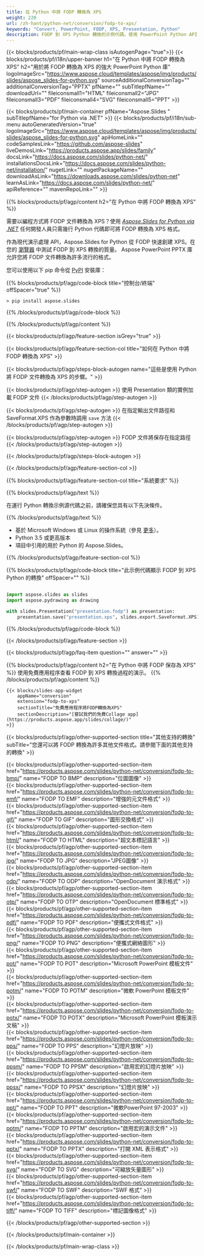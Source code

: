 ```yaml
---
title: 在 Python 中將 FODP 轉換為 XPS
weight: 220
url: /zh-hant/python-net/conversion/fodp-to-xps/ 
keywords: "Convert, PowerPoint, FODP, XPS, Presentation, Python"
description: FODP 到 XPS Python 轉換的示例代碼。使用 PowerPoint Python API 將 FODP 文件批量轉換為 XPS 文件。
---
```


{{< blocks/products/pf/main-wrap-class isAutogenPage="true">}}
{{< blocks/products/pf/i18n/upper-banner h1="在 Python 中將 FODP 轉換為 XPS" h2="用於將 FODP 轉換為 XPS 的強大 PowerPoint Python 庫" logoImageSrc="https://www.aspose.cloud/templates/aspose/img/products/slides/aspose_slides-for-python.svg" sourceAdditionalConversionTag="" additionalConversionTag="PPTX" pfName="" subTitlepfName="" downloadUrl="" fileiconsmall1="HTML" fileiconsmall2="JPG" fileiconsmall3="PDF" fileiconsmall4="SVG" fileiconsmall5="PPT" >}}

{{< blocks/products/pf/main-container pfName="Aspose.Slides " subTitlepfName="for Python via .NET" >}}
{{< blocks/products/pf/i18n/sub-menu autoGeneratedVersion="true" logoImageSrc="https://www.aspose.cloud/templates/aspose/img/products/slides/aspose_slides-for-python.svg" apiHomeLink="" codeSamplesLink="https://github.com/aspose-slides" liveDemosLink="https://products.aspose.app/slides/family" docsLink="https://docs.aspose.com/slides/python-net/" installationsDocsLink="https://docs.aspose.com/slides/python-net/installation/" nugetLink="" nugetPackageName="" downloadAsLink="https://downloads.aspose.com/slides/python-net" learnAsLink="https://docs.aspose.com/slides/python-net/" apiReference="" mavenRepoLink="" >}}

{{% blocks/products/pf/agp/content h2="在 Python 中將 FODP 轉換為 XPS" %}}

需要以編程方式將 FODP 文件轉換為 XPS？使用 [*Aspose.Slides for Python via .NET*](https://products.aspose.com/slides/python-net/) 任何開發人員只需幾行 Python 代碼即可將 FODP 轉換為 XPS 格式。

作為現代演示處理 API，Aspose.Slides for Python 從 FODP 快速創建 XPS。在您的 [瀏覽器](https://products.aspose.app/slides/conversion) 中測試 FODP 到 XPS 轉換的質量。 Aspose PowerPoint PPTX 庫允許您將 FODP 文件轉換為許多流行的格式。

您可以使用以下 pip 命令從 [PyPI](https://pypi.org/project/Aspose.Slides/) 安裝庫：

{{% blocks/products/pf/agp/code-block title="控制台/終端" offSpacer="true" %}}

```console
> pip install aspose.slides

```

{{% /blocks/products/pf/agp/code-block %}}

{{% /blocks/products/pf/agp/content %}}

{{< blocks/products/pf/agp/feature-section isGrey="true" >}}

{{< blocks/products/pf/agp/feature-section-col title="如何在 Python 中將 FODP 轉換為 XPS" >}}

{{< blocks/products/pf/agp/steps-block-autogen name="這些是使用 Python 將 FODP 文件轉換為 XPS 的步驟。" >}}

{{< blocks/products/pf/agp/step-autogen >}}
使用 Presentation 類的實例加載 FODP 文件
{{< /blocks/products/pf/agp/step-autogen >}}

{{< blocks/products/pf/agp/step-autogen >}}
在指定輸出文件路徑和 SaveFormat.XPS 作為參數時調用 `save` 方法
{{< /blocks/products/pf/agp/step-autogen >}}

{{< blocks/products/pf/agp/step-autogen >}}
FODP 文件將保存在指定路徑
{{< /blocks/products/pf/agp/step-autogen >}}

{{< /blocks/products/pf/agp/steps-block-autogen >}}

{{< /blocks/products/pf/agp/feature-section-col >}}

{{% blocks/products/pf/agp/feature-section-col title="系統要求" %}}

{{% blocks/products/pf/agp/text %}}

 在運行 Python 轉換示例源代碼之前，請確保您具有以下先決條件。

{{% /blocks/products/pf/agp/text %}}

- 基於 Microsoft Windows 或 Linux 的操作系統（參見 [更多](https://docs.aspose.com/slides/python-net/system-requirements/)）。
- Python 3.5 或更高版本
- 項目中引用的用於 Python 的 Aspose.Slides。

{{% /blocks/products/pf/agp/feature-section-col %}}

{{% blocks/products/pf/agp/code-block title="此示例代碼顯示 FODP 到 XPS Python 的轉換" offSpacer="" %}}

```py

import aspose.slides as slides
import aspose.pydrawing as drawing

with slides.Presentation("presentation.fodp") as presentation:
    presentation.save("presentation.xps", slides.export.SaveFormat.XPS)

```
{{% /blocks/products/pf/agp/code-block %}}

{{< /blocks/products/pf/agp/feature-section >}}

{{< blocks/products/pf/agp/faq-item question="" answer="" >}}
 
{{% blocks/products/pf/agp/content h2="在 Python 中將 FODP 保存為 XPS" %}}
使用免費應用程序查看 FODP 到 XPS 轉換過程的演示。 
{{% /blocks/products/pf/agp/content %}}

<!-- aboutfile Starts -->

<!-- aboutfile Ends -->

    {{< blocks/slides-app-widget 
        appName="conversion"
        extension="fodp-to-xps"
        sectionTitle="免費應用程序將FODP轉換為XPS" 
        sectionDescription="[嘗試我們的免費Collage app](https://products.aspose.app/slides/collage/)" 
    >}}
    
{{< blocks/products/pf/agp/other-supported-section title="其他支持的轉換" subTitle="您還可以將 FODP 轉換為許多其他文件格式。請參閱下面的其他支持的轉換" >}}

{{< blocks/products/pf/agp/other-supported-section-item href="https://products.aspose.com/slides/python-net/conversion/fodp-to-bmp/" name="FODP TO BMP" description="位圖圖像" >}}  
{{< blocks/products/pf/agp/other-supported-section-item href="https://products.aspose.com/slides/python-net/conversion/fodp-to-emf/" name="FODP TO EMF" description="增強的元文件格式" >}}  
{{< blocks/products/pf/agp/other-supported-section-item href="https://products.aspose.com/slides/python-net/conversion/fodp-to-gif/" name="FODP TO GIF" description="圖形交換格式" >}}  
{{< blocks/products/pf/agp/other-supported-section-item href="https://products.aspose.com/slides/python-net/conversion/fodp-to-html/" name="FODP TO HTML" description="超文本標記語言" >}}  
{{< blocks/products/pf/agp/other-supported-section-item href="https://products.aspose.com/slides/python-net/conversion/fodp-to-jpg/" name="FODP TO JPG" description="JPEG圖像" >}}  
{{< blocks/products/pf/agp/other-supported-section-item href="https://products.aspose.com/slides/python-net/conversion/fodp-to-odp/" name="FODP TO ODP" description="OpenDocument 演示格式" >}}  
{{< blocks/products/pf/agp/other-supported-section-item href="https://products.aspose.com/slides/python-net/conversion/fodp-to-otp/" name="FODP TO OTP" description="OpenDocument 標準格式" >}}  
{{< blocks/products/pf/agp/other-supported-section-item href="https://products.aspose.com/slides/python-net/conversion/fodp-to-pdf/" name="FODP TO PDF" description="便攜式文件格式" >}}  
{{< blocks/products/pf/agp/other-supported-section-item href="https://products.aspose.com/slides/python-net/conversion/fodp-to-png/" name="FODP TO PNG" description="便攜式網絡圖形" >}}  
{{< blocks/products/pf/agp/other-supported-section-item href="https://products.aspose.com/slides/python-net/conversion/fodp-to-pot/" name="FODP TO POT" description="Microsoft PowerPoint 模板文件" >}}  
{{< blocks/products/pf/agp/other-supported-section-item href="https://products.aspose.com/slides/python-net/conversion/fodp-to-potm/" name="FODP TO POTM" description="微軟 PowerPoint 模板文件" >}}  
{{< blocks/products/pf/agp/other-supported-section-item href="https://products.aspose.com/slides/python-net/conversion/fodp-to-potx/" name="FODP TO POTX" description="Microsoft PowerPoint 模板演示文稿" >}}  
{{< blocks/products/pf/agp/other-supported-section-item href="https://products.aspose.com/slides/python-net/conversion/fodp-to-pps/" name="FODP TO PPS" description="幻燈片放映" >}}  
{{< blocks/products/pf/agp/other-supported-section-item href="https://products.aspose.com/slides/python-net/conversion/fodp-to-ppsm/" name="FODP TO PPSM" description="啟用宏的幻燈片放映" >}}  
{{< blocks/products/pf/agp/other-supported-section-item href="https://products.aspose.com/slides/python-net/conversion/fodp-to-ppsx/" name="FODP TO PPSX" description="幻燈片放映" >}}  
{{< blocks/products/pf/agp/other-supported-section-item href="https://products.aspose.com/slides/python-net/conversion/fodp-to-ppt/" name="FODP TO PPT" description="微軟PowerPoint 97-2003" >}}  
{{< blocks/products/pf/agp/other-supported-section-item href="https://products.aspose.com/slides/python-net/conversion/fodp-to-pptm/" name="FODP TO PPTM" description="啟用宏的演示文件" >}}  
{{< blocks/products/pf/agp/other-supported-section-item href="https://products.aspose.com/slides/python-net/conversion/fodp-to-pptx/" name="FODP TO PPTX" description="打開 XML 表示格式" >}}  
{{< blocks/products/pf/agp/other-supported-section-item href="https://products.aspose.com/slides/python-net/conversion/fodp-to-svg/" name="FODP TO SVG" description="可縮放矢量圖形" >}}  
{{< blocks/products/pf/agp/other-supported-section-item href="https://products.aspose.com/slides/python-net/conversion/fodp-to-swf/" name="FODP TO SWF" description="SWF 格式" >}}  
{{< blocks/products/pf/agp/other-supported-section-item href="https://products.aspose.com/slides/python-net/conversion/fodp-to-tiff/" name="FODP TO TIFF" description="標記圖像格式" >}}  


{{< /blocks/products/pf/agp/other-supported-section >}}

{{< /blocks/products/pf/main-container >}}
    
{{< /blocks/products/pf/main-wrap-class >}}